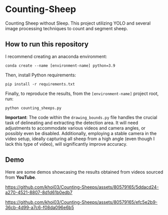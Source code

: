 # Counting-Sheep
Counting Sheep without Sleep. This project utilizing YOLO and several image processing techniques to count and segment sheep.

## How to run this repository
I recommend creating an anaconda environment:
```
conda create --name [environment-name] python=3.9
```

Then, install Python requirements:
```
pip install -r requirements.txt
```
Finally, to reproduce the results, from the `[environment-name]` project root, run:
```
python counting_sheeps.py
```

**Important**: The code within the `drawing_bounds.py` file handles the crucial task of delineating and extracting the detection area. It will need adjustments to accommodate various videos and camera angles, or possibly even be disabled. Additionally, employing a stable camera in the video setup, ideally capturing all sheep from a high angle  (even though I lack this type of video), will significantly improve accuracy.

## Demo
Here are some demos showcasing the results obtained from videos sourced from **YouTube**.

https://github.com/khoi03/Counting-Sheeps/assets/80579165/5ddacd24-a270-4521-8807-8d1d61b0edb7

https://github.com/khoi03/Counting-Sheeps/assets/80579165/efc5e2b9-36cb-4d99-a7c6-f08da096e6b5
